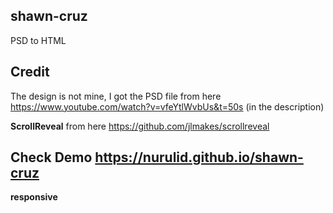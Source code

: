 ## shawn-cruz
PSD to HTML

## Credit

The design is not mine, I got the PSD file from here https://www.youtube.com/watch?v=vfeYtlWvbUs&t=50s (in the description)

<b>ScrollReveal</b> from here https://github.com/jlmakes/scrollreveal

## Check Demo https://nurulid.github.io/shawn-cruz
<b>responsive</b>

